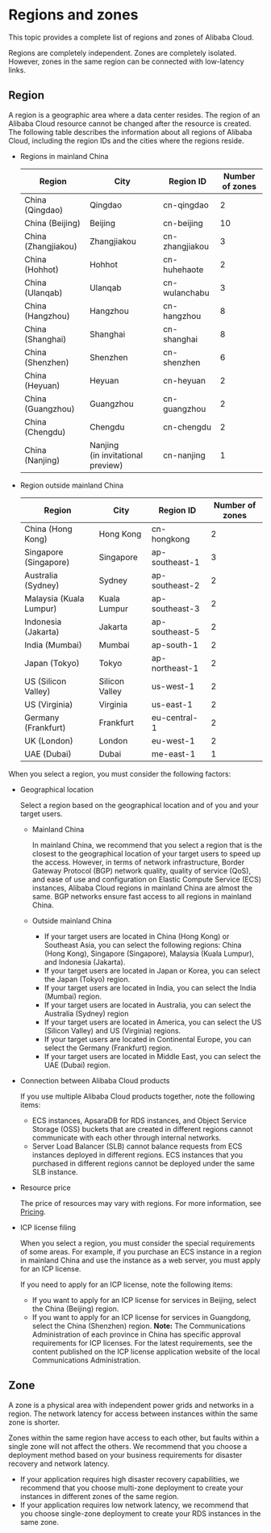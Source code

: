 # Regions and zones

This topic provides a complete list of regions and zones of Alibaba Cloud.

Regions are completely independent. Zones are completely isolated. However, zones in the same region can be connected with low-latency links.

## Region

A region is a geographic area where a data center resides. The region of an Alibaba Cloud resource cannot be changed after the resource is created. The following table describes the information about all regions of Alibaba Cloud, including the region IDs and the cities where the regions reside.

-   Regions in mainland China

    |Region|City|Region ID|Number of zones|
    |------|----|---------|---------------|
    |China \(Qingdao\)|Qingdao|cn-qingdao|2|
    |China \(Beijing\)|Beijing|cn-beijing|10|
    |China \(Zhangjiakou\)|Zhangjiakou|cn-zhangjiakou|3|
    |China \(Hohhot\)|Hohhot|cn-huhehaote|2|
    |China \(Ulanqab\)|Ulanqab|cn-wulanchabu|3|
    |China \(Hangzhou\)|Hangzhou|cn-hangzhou|8|
    |China \(Shanghai\)|Shanghai|cn-shanghai|8|
    |China \(Shenzhen\)|Shenzhen|cn-shenzhen|6|
    |China \(Heyuan\)|Heyuan|cn-heyuan|2|
    |China \(Guangzhou\)|Guangzhou|cn-guangzhou|2|
    |China \(Chengdu\)|Chengdu|cn-chengdu|2|
    |China \(Nanjing\)|Nanjing \(in invitational preview\)|cn-nanjing|1|

-   Region outside mainland China

    |Region|City|Region ID|Number of zones|
    |------|----|---------|---------------|
    |China \(Hong Kong\)|Hong Kong|cn-hongkong|2|
    |Singapore \(Singapore\)|Singapore|ap-southeast-1|3|
    |Australia \(Sydney\)|Sydney|ap-southeast-2|2|
    |Malaysia \(Kuala Lumpur\)|Kuala Lumpur|ap-southeast-3|2|
    |Indonesia \(Jakarta\)|Jakarta|ap-southeast-5|2|
    |India \(Mumbai\)|Mumbai|ap-south-1|2|
    |Japan \(Tokyo\)|Tokyo|ap-northeast-1|2|
    |US \(Silicon Valley\)|Silicon Valley|us-west-1|2|
    |US \(Virginia\)|Virginia|us-east-1|2|
    |Germany \(Frankfurt\)|Frankfurt|eu-central-1|2|
    |UK \(London\)|London|eu-west-1|2|
    |UAE \(Dubai\)|Dubai|me-east-1|1|


When you select a region, you must consider the following factors:

-   Geographical location

    Select a region based on the geographical location and of you and your target users.

    -   Mainland China

        In mainland China, we recommend that you select a region that is the closest to the geographical location of your target users to speed up the access. However, in terms of network infrastructure, Border Gateway Protocol \(BGP\) network quality, quality of service \(QoS\), and ease of use and configuration on Elastic Compute Service \(ECS\) instances, Alibaba Cloud regions in mainland China are almost the same. BGP networks ensure fast access to all regions in mainland China.

    -   Outside mainland China
        -   If your target users are located in China \(Hong Kong\) or Southeast Asia, you can select the following regions: China \(Hong Kong\), Singapore \(Singapore\), Malaysia \(Kuala Lumpur\), and Indonesia \(Jakarta\).
        -   If your target users are located in Japan or Korea, you can select the Japan \(Tokyo\) region.
        -   If your target users are located in India, you can select the India \(Mumbai\) region.
        -   If your target users are located in Australia, you can select the Australia \(Sydney\) region
        -   If your target users are located in America, you can select the US \(Silicon Valley\) and US \(Virginia\) regions.
        -   If your target users are located in Continental Europe, you can select the Germany \(Frankfurt\) region.
        -   If your target users are located in Middle East, you can select the UAE \(Dubai\) region.
-   Connection between Alibaba Cloud products

    If you use multiple Alibaba Cloud products together, note the following items:

    -   ECS instances, ApsaraDB for RDS instances, and Object Service Storage \(OSS\) buckets that are created in different regions cannot communicate with each other through internal networks.
    -   Server Load Balancer \(SLB\) cannot balance requests from ECS instances deployed in different regions. ECS instances that you purchased in different regions cannot be deployed under the same SLB instance.
-   Resource price

    The price of resources may vary with regions. For more information, see [Pricing](https://www.alibabacloud.com/pricing).

-   ICP license filing

    When you select a region, you must consider the special requirements of some areas. For example, if you purchase an ECS instance in a region in mainland China and use the instance as a web server, you must apply for an ICP license.

    If you need to apply for an ICP license, note the following items:

    -   If you want to apply for an ICP license for services in Beijing, select the China \(Beijing\) region.
    -   If you want to apply for an ICP license for services in Guangdong, select the China \(Shenzhen\) region.
    **Note:** The Communications Administration of each province in China has specific approval requirements for ICP licenses. For the latest requirements, see the content published on the ICP license application website of the local Communications Administration.


## Zone

A zone is a physical area with independent power grids and networks in a region. The network latency for access between instances within the same zone is shorter.

Zones within the same region have access to each other, but faults within a single zone will not affect the others. We recommend that you choose a deployment method based on your business requirements for disaster recovery and network latency.

-   If your application requires high disaster recovery capabilities, we recommend that you choose multi-zone deployment to create your instances in different zones of the same region.
-   If your application requires low network latency, we recommend that you choose single-zone deployment to create your RDS instances in the same zone.

